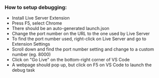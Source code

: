 ### How to setup debugging: ###
- Install Live Server Extension
- Press F5, select Chrome
- There should be an auto-generated launch.json
- Change the port number on the URL to the one used by Live Server
- To find the port number used, right-click on Live Server and go to Extension Settings
- Scroll down and find the port number setting and change to a custom number (eg. 8000)
- Click on "Go Live" on the bottom-right corner of VS Code
- A webpage should pop up, but click on F5 on VS Code to launch the debug task
